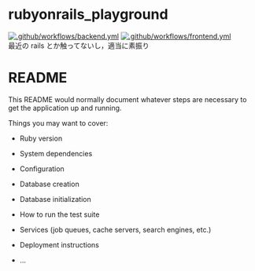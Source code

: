 # rubyonrails_playground

[![.github/workflows/backend.yml](https://github.com/kmdkuk/rubyonrails_playground/actions/workflows/backend.yml/badge.svg)](https://github.com/kmdkuk/rubyonrails_playground/actions/workflows/backend.yml) [![.github/workflows/frontend.yml](https://github.com/kmdkuk/rubyonrails_playground/actions/workflows/frontend.yml/badge.svg)](https://github.com/kmdkuk/rubyonrails_playground/actions/workflows/frontend.yml)  
最近の rails とか触ってないし，適当に素振り

# README

This README would normally document whatever steps are necessary to get the
application up and running.

Things you may want to cover:

- Ruby version

- System dependencies

- Configuration

- Database creation

- Database initialization

- How to run the test suite

- Services (job queues, cache servers, search engines, etc.)

- Deployment instructions

- ...
